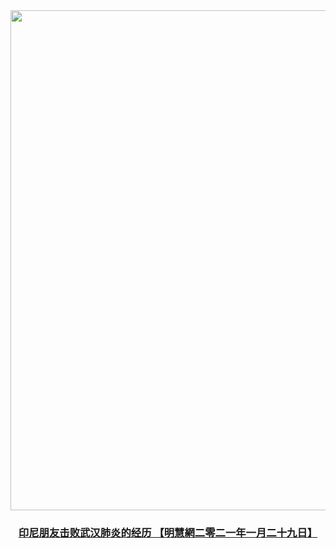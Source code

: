 <div align="center"><IMG SRC="zijiu-img/falundafagood.jpg" width=800></div>

<div align=center><h3><a href="https://big5.minghui.org/mh/articles/2021/1/29/%E5%8D%B0%E5%B0%BC%E6%9C%8B%E5%8F%8B%E6%93%8A%E6%95%97%E6%AD%A6%E6%BC%A2%E8%82%BA%E7%82%8E%E7%9A%84%E7%B6%93%E6%AD%B7-419244.html">印尼朋友击败武汉肺炎的经历 【明慧網二零二一年一月二十九日】 </h3></div>
